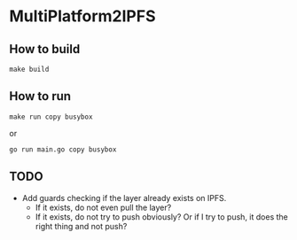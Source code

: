 # MultiPlatform2IPFS

## How to build

`make build`

## How to run

`make run copy busybox`

or

`go run main.go copy busybox`

## TODO

- Add guards checking if the layer already exists on IPFS.
  - If it exists, do not even pull the layer?
  - If it exists, do not try to push obviously? Or if I try to push, it does the right thing and not push?
